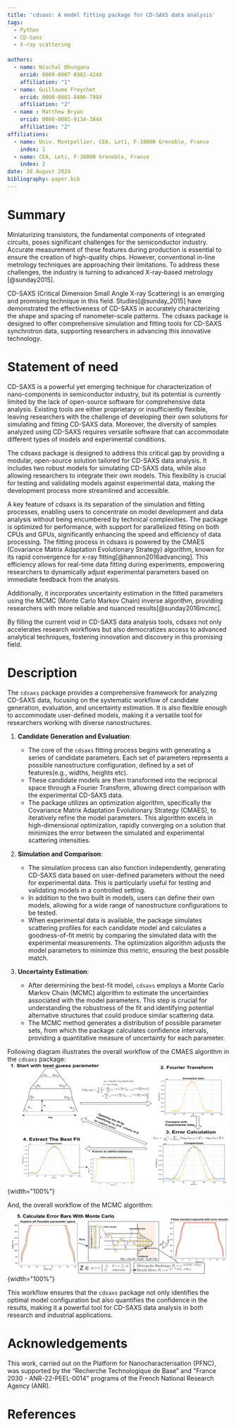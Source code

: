 ```yaml
---
title: 'cdsaxs: A model fitting package for CD-SAXS data analysis'
tags:
  - Python
  - CD-Saxs
  - X-ray scattering

authors:
  - name: Nischal Dhungana
    orcid: 0009-0007-8982-424X
    affiliation: "1"
  - name: Guillaume Freychet
    orcid: 0000-0001-8406-798X
    affiliation: "2"
  - name : Matthew Bryan
    orcid: 0000-0001-9134-384X
    affiliation: "2"
affiliations:
  - name: Univ. Montpellier, CEA, Leti, F-38000 Grenoble, France
    index: 1
  - name: CEA, Leti, F-38000 Grenoble, France
    index: 2
date: 28 August 2024
bibliography: paper.bib
---
```


# Summary

Miniaturizing transistors, the fundamental components of integrated circuits, poses significant challenges for the semiconductor industry. Accurate measurement of these features during production is essential to ensure the creation of high-quality chips. However, conventional in-line metrology techniques are approaching their limitations. To address these challenges, the industry is turning to advanced X-ray-based metrology [@sunday2015].

CD-SAXS (Critical Dimension Small Angle X-ray Scattering) is an emerging and promising technique in this field. Studies[@sunday_2015] have demonstrated the effectiveness of CD-SAXS in accurately characterizing the shape and spacing of nanometer-scale patterns. The cdsaxs package is designed to offer comprehensive simulation and fitting tools for CD-SAXS synchrotron data, supporting researchers in advancing this innovative technology.


# Statement of need

CD-SAXS is a powerful yet emerging technique for characterization of nano-components in semiconductor industry, but its potential is currently limited by the lack of open-source software for comprehensive data analysis. Existing tools are either proprietary or insufficiently flexible, leaving researchers with the challenge of developing their own solutions for simulating and fitting CD-SAXS data. Moreover, the diversity of samples analyzed using CD-SAXS requires versatile software that can accommodate different types of models and experimental conditions.

The cdsaxs package is designed to address this critical gap by providing a modular, open-source solution tailored for CD-SAXS data analysis. It includes two robust models for simulating CD-SAXS data, while also allowing researchers to integrate their own models. This flexibility is crucial for testing and validating models against experimental data, making the development process more streamlined and accessible.

A key feature of cdsaxs is its separation of the simulation and fitting processes, enabling users to concentrate on model development and data analysis without being encumbered by technical complexities. The package is optimized for performance, with support for parallelized fitting on both CPUs and GPUs, significantly enhancing the speed and efficiency of data processing. The fitting process in cdsaxs is powered by the CMAES (Covariance Matrix Adaptation Evolutionary Strategy) algorithm, known for its rapid convergence for x-ray fitting[@hannon2016advancing]. This efficiency allows for real-time data fitting during experiments, empowering researchers to dynamically adjust experimental parameters based on immediate feedback from the analysis.

Additionally, it incorporates uncertainty estimation in the fitted parameters using the MCMC (Monte Carlo Markov Chain) inverse algorithm, providing researchers with more reliable and nuanced results[@sunday2016mcmc].

By filling the current void in CD-SAXS data analysis tools, cdsaxs not only accelerates research workflows but also democratizes access to advanced analytical techniques, fostering innovation and discovery in this promising field.

# Description

The `cdsaxs` package provides a comprehensive framework for analyzing CD-SAXS data, focusing on the systematic workflow of candidate generation, evaluation, and uncertainty estimation. It is also flexible enough to accommodate user-defined models, making it a versatile tool for researchers working with diverse nanostructures.

1. **Candidate Generation and Evaluation**:
    - The core of the `cdsaxs` fitting process begins with generating a series of candidate parameters. Each set of parameters represents a possible nanostructure configuration, defined by a set of features(e.g., widths, heights etc).
    - These candidate models are then transformed into the reciprocal space through a Fourier Transform, allowing direct comparison with the experimental CD-SAXS data.
    - The package utilizes an optimization algorithm, specifically the Covariance Matrix Adaptation Evolutionary Strategy (CMAES), to iteratively refine the model parameters. This algorithm excels in high-dimensional optimization, rapidly converging on a solution that minimizes the error between the simulated and experimental scattering intensities.

2. **Simulation and Comparison**:
    - The simulation process can also function independently, generating CD-SAXS data based on user-defined parameters without the need for experimental data. This is particularly useful for testing and validating models in a controlled setting.
    - In addition to the two built in models, users can define their own models, allowing for a wide range of nanostructure configurations to be tested.
    - When experimental data is available, the package simulates scattering profiles for each candidate model and calculates a goodness-of-fit metric by comparing the simulated data with the experimental measurements. The optimization algorithm adjusts the model parameters to minimize this metric, ensuring the best possible match.

3. **Uncertainty Estimation**:
    - After determining the best-fit model, `cdsaxs` employs a Monte Carlo Markov Chain (MCMC) algorithm to estimate the uncertainties associated with the model parameters. This step is crucial for understanding the robustness of the fit and identifying potential alternative structures that could produce similar scattering data.
    - The MCMC method generates a distribution of possible parameter sets, from which the package calculates confidence intervals, providing a quantitative measure of uncertainty for each parameter.

Following diagram illustrates the overall workflow of the CMAES algorithm in the `cdsaxs` package:
 ![workflow of the cmaes algorithm cdsaxs package.\label{fig:workflow}](cmaes_overall.png){width="100%"}

 And, the overall workflow of the MCMC algorithm:
 ![workflow of the mcmc algorithm cdsaxs package.\label{fig:workflow}](mcmc_overall.png){width="100%"}

This workflow ensures that the `cdsaxs` package not only identifies the optimal model configuration but also quantifies the confidence in the results, making it a powerful tool for CD-SAXS data analysis in both research and industrial applications.

# Acknowledgements

This work, carried out on the Platform for Nanocharacterisation (PFNC), was supported by the “Recherche Technologique de Base” and "France 2030 - ANR-22-PEEL-0014" programs of the French National Research Agency (ANR).

# References